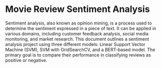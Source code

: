 # Movie Review Sentiment Analysis
Sentiment analysis, also known as opinion mining, is a process used to determine the sentiment expressed in a piece of text. It can be applied in various domains, including customer feedback analysis, social media monitoring, and market research. This document outlines a sentiment analysis project using three different models: Linear Support Vector Machine (SVM), SVM with GridSearchCV, and a BERT-based model. The primary goal is to compare their performance in classifying reviews as positive or negative.
